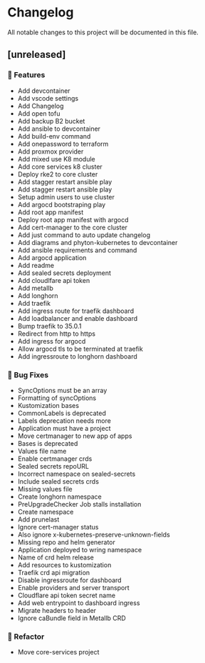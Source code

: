 # Changelog

All notable changes to this project will be documented in this file.

## [unreleased]

### 🚀 Features

- Add devcontainer
- Add vscode settings
- Add Changelog
- Add open tofu
- Add backup B2 bucket
- Add ansible to devcontainer
- Add build-env command
- Add onepassword to terraform
- Add proxmox provider
- Add mixed use K8 module
- Add core services k8 cluster
- Deploy rke2 to core cluster
- Add stagger restart ansible play
- Add stagger restart ansible play
- Setup admin users to use cluster
- Add argocd bootstraping play
- Add root app manifest
- Deploy root app manifest with argocd
- Add cert-manager to the core cluster
- Add just command to auto update changelog
- Add diagrams and phyton-kubernetes to devcontainer
- Add ansible requirements and command
- Add argocd application
- Add readme
- Add sealed secrets deployment
- Add cloudlfare api token
- Add metallb
- Add longhorn
- Add traefik
- Add ingress route for traefik dashboard
- Add loadbalancer and enable dashboard
- Bump traefik to 35.0.1
- Redirect from http to https
- Add ingress for argocd
- Allow argocd tls to be terminated at traefik
- Add ingressroute to longhorn dashboard

### 🐛 Bug Fixes

- SyncOptions must be an array
- Formatting of syncOptions
- Kustomization bases
- CommonLabels is deprecated
- Labels deprecation needs more
- Application must have a project
- Move certmanager to new app of apps
- Bases is deprecated
- Values file name
- Enable certmanager crds
- Sealed secrets repoURL
- Incorrect namespace on sealed-secrets
- Include sealed secrets crds
- Missing values file
- Create longhorn namespace
- PreUpgradeChecker Job stalls installation
- Create namespace
- Add prunelast
- Ignore cert-manager status
- Also ignore x-kubernetes-preserve-unknown-fields
- Missing repo and helm generator
- Application deployed to wring namespace
- Name of crd helm release
- Add resources to kustomization
- Traefik crd api migration
- Disable ingressroute for dashboard
- Enable providers and server transport
- Cloudflare api token secret name
- Add web entrypoint to dashboard ingress
- Migrate headers to header
- Ignore caBundle field in Metallb CRD

### 🚜 Refactor

- Move core-services project

<!-- generated by git-cliff -->
